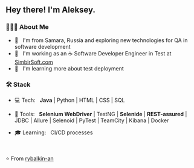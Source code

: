 <h2> Hey there! I'm Aleksey.</h2>

<h3> 👨🏻‍💻 About Me </h3>

- 🤔 &nbsp; I'm from Samara, Russia and exploring new technologies for QA in software development
- 💼 &nbsp; I'm working as an :coffee: Software Developer Engineer in Test at [SimbirSoft.com](https://www.simbirsoft.com/)
- 🌱 &nbsp; I'm learning more about test deployment

<h3>🛠 Stack</h3>

- 💻 Tech: &nbsp; <b>Java</b> | Python | HTML | CSS | SQL 
- 🔧 Tools: &nbsp; <b>Selenium WebDriver</b> | TestNG | <b>Selenide</b> | <b>REST-assured</b> | JDBC | Allure | Selenoid | PyTest | TeamCity | Kibana | Docker

- 🎓 Learning: &nbsp; CI/CD processes
<br/>

⭐️ From [rybalkin-an](https://github.com/rybalkin-an)
